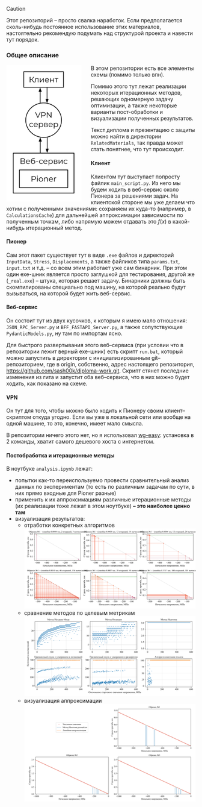 > [!CAUTION]
> Этот репозиторий – просто свалка наработок. Если предполагается сколь-нибудь постоянное использование этих материалов, настоятельно рекомендую подумать над структурой проекта и навести тут порядок.

### Общее описание

<p align="left">
  <img src="scheme.png" width="200px" style="float: left; margin-right: 25px;" />
  В этом репозитории есть все элементы схемы (помимо только впн).

  Помимо этого тут лежат реализации некоторых итерационных методов, решающих одномерную задачу оптимизации, а также некоторые варианты пост-обработки и визуализации полученных результатов.

  Текст диплома и презентацию с защиты можно найти в директории <code>RelatedMaterials</code>, так правда может стать понятнее, что тут происходит.
</p>

#### Клиент
Клиентом тут выступает попросту файлик `main_script.py`. Из него мы будем ходить в веб-сервис около Пионера за решениями задач. На клиентской стороне мы уже делаем что хотим с полученными значениями: сохраняем их куда-то (например, в `CalculationsCache`)
 для дальнейшей аппроксимации зависимости по полученным точкам, либо напрямую можем отдавать это $f(x)$ в какой-нибудь итерационный метод.

#### Пионер
Сам этот пакет существует тут в виде `.exe` файлов и директорий `InputData`, `Stress`, `Displacements`, а также файликов типа `params.txt`, `input.txt` и т.д. – со всем этим работает уже сам бинарник. При этом один exe-шник является просто заглушкой для тестирования, другой же (`_real.exe`) – штука, которая решает задачу. Бинарники должны быть скомпилированы специально под машину, на которой реально будут вызываться, на которой будет жить веб-сервис.

#### Веб-сервис

Он состоит тут из двух кусочков, к которым я имею мало отношения: `JSON_RPC_Server.py` и `BFF_FASTAPI_Server.py`, а также сопутствующие `PydanticModels.py`, ну там по импортам ясно. 

Для быстрого развертывания этого веб–сервиса (при условии что в репозитории лежит верный exe-шник) есть скрипт `run.bat`, который можно запустить в директории с инициализированным git–репозиторием, где в origin, собственно, адрес настоящего репозитория, https://github.com/sash00k/diploma-work.git. Скрипт стянет последние изменения из гита и запустит оба веб–сервиса, что в них можно будет ходить, как показано на схеме.

#### VPN
Он тут для того, чтобы можно было ходить к Пионеру своим клиент–скриптом откуда угодно. Если вы уже в локальной сети или вообще на одной машине, то это, конечно, имеет мало смысла. 

В репозитории ничего этого нет, но я использовал <a href="https://github.com/wg-easy/wg-easy">wg-easy</a>: установка в 2 команды, хватит самого дешевого хоста с интернетом.

#### Постобработка и итерационные методы

В ноутбуке `analysis.ipynb` лежат:
- попытки как-то переиспользуемо провести сравнительный анализ данных по экспериментам (то есть по различным задачам по сути, в них прямо входные для Pioner разные)
- применить к их аппроксимациям различные итерационные методы (их реализации тоже лежат в этом ноутбуке) **– это наиболее ценно там**
- визуализация результатов:
    - отработки конкретных алгоритмов ![img](simulated_annealing_applyings.png)
    - сравнение методов по целевым метрикам ![img](methods_comparison.png)
    - визуализация аппроксимации ![alt text](approximation.png)